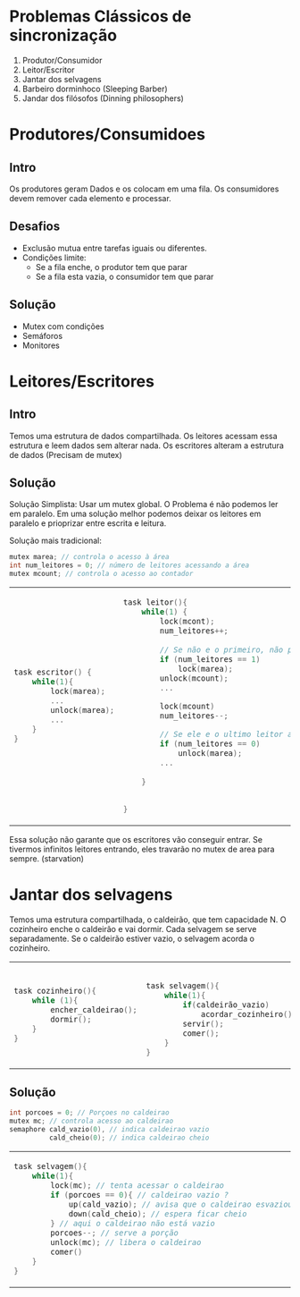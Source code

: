 # Problemas Clássicos de sincronização

1. Produtor/Consumidor
2. Leitor/Escritor
3. Jantar dos selvagens
4. Barbeiro dorminhoco (Sleeping Barber)
5. Jandar dos filósofos (Dinning philosophers)

# Produtores/Consumidoes

## Intro

Os produtores geram Dados e os colocam em uma fila. Os consumidores devem remover cada elemento e processar.

## Desafios

- Exclusão mutua entre tarefas iguais ou diferentes.
- Condições limite: 
  - Se a fila enche, o produtor tem que parar
  - Se a fila esta vazia, o consumidor tem que parar

## Solução

- Mutex com condições
- Semáforos
- Monitores

# Leitores/Escritores

## Intro

Temos uma estrutura de dados compartilhada. Os leitores acessam essa estrutura e leem dados sem alterar nada. Os escritores alteram a estrutura de dados (Precisam de mutex)

## Solução

Solução Simplista: Usar um mutex global. O Problema é não podemos ler em paralelo. Em uma solução melhor podemos deixar os leitores em paralelo e prioprizar entre escrita e leitura.

Solução mais tradicional:

```C
mutex marea; // controla o acesso à área
int num_leitores = 0; // número de leitores acessando a área
mutex mcount; // controla o acesso ao contador
```

<table>
<td>

```C
task escritor() {
    while(1){
        lock(marea);
        ...
        unlock(marea);
        ...
    }
}
```
</td>
<td>


```C
task leitor(){
    while(1) {
        lock(mcont);
        num_leitores++;
        
        // Se não e o primeiro, não precisa travar
        if (num_leitores == 1) 
            lock(marea);
        unlock(mcount);
        ...

        lock(mcount)
        num_leitores--;

        // Se ele e o ultimo leitor a sair
        if (num_leitores == 0)
            unlock(marea);
        ...
        
    }


}
```

</td>
</table>

Essa solução não garante que os escritores vão conseguir entrar. Se tivermos infinitos leitores entrando, eles travarão no mutex de area para sempre. (starvation)

# Jantar dos selvagens

Temos uma estrutura compartilhada, o caldeirão, que tem capacidade N. O cozinheiro enche o caldeirão e vai dormir. Cada selvagem se serve separadamente. Se o caldeirão estiver vazio, o selvagem acorda o cozinheiro.

<table>
<td>

```C
task cozinheiro(){
    while (1){
        encher_caldeirao();
        dormir();
    }
}
```

</td>

<td>

```C

task selvagem(){
    while(1){
        if(caldeirão_vazio)
            acordar_cozinheiro()
        servir();
        comer();
    }
}
```

</td>

</table>



## Solução

```C
int porcoes = 0; // Porçoes no caldeirao
mutex mc; // controla acesso ao caldeirao
semaphore cald_vazio(0), // indica caldeirao vazio 
          cald_cheio(0); // indica caldeirao cheio
```

<table>
<td>

```C
task selvagem(){
    while(1){
        lock(mc); // tenta acessar o caldeirao
        if (porcoes == 0){ // caldeirao vazio ?
            up(cald_vazio); // avisa que o caldeirao esvaziou
            down(cald_cheio); // espera ficar cheio
        } // aqui o caldeirao não está vazio
        porcoes--; // serve a porção
        unlock(mc); // libera o caldeirao
        comer()
    }
}
```

</td>

<td>

```C
task cozinheiro(){
    while(1){
        down(cald_vazio); // aguarda o caldeirão esvaziar
        porcoes += M; //enche o caldeirão com M porções
        up(cald_cheio); // avisa que encheu o caldeirão
                        // So precisa de 1 up pois só tem 1 selvagem 
                           // servindo de cada vez
    }
}
```

</td>

</table>